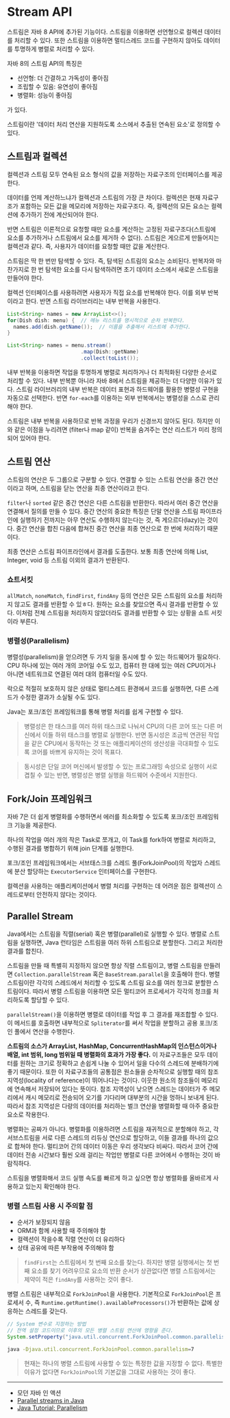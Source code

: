 # Stream API
스트림은 자바 8 API에 추가된 기능이다. 스트림을 이용하면 선언형으로 컬렉션 데이터를 처리할 수 있다. 또한 스트림을 이용하면 멀티스레드 코드를 구현하지 않아도 데이터를 투명하게 병렬로 처리할 수 있다.

자바 8의 스트림 API의 특징은
- 선언형: 더 간결하고 가독성이 좋아짐
- 조립할 수 있음: 유연성이 좋아짐
- 병렬화: 성능이 좋아짐

가 있다.

스트림이란 '데이터 처리 연산을 지원하도록 소스에서 추출된 연속된 요소'로 정의할 수 있다.

## 스트림과 컬렉션
컬렉션과 스트림 모두 연속된 요소 형식의 값을 저장하는 자료구조의 인터페이스를 제공한다.

데이터를 언제 계산하느냐가 컬렉션과 스트림의 가장 큰 차이다. 컬렉션은 현재 자료구조가 포함하는 모든 값을 메모리에 저장하는 자료구조다. 즉, 컬렉션의 모든 요소는 컬렉션에 추가하기 전에 계산되어야 한다.

반면 스트림은 이론적으로 요청할 때만 요소를 계산하는 고정된 자료구조다(스트림에 요소를 추가하거나 스트림에서 요소를 제거하 수 없다). 스트림은 게으르게 만들어지는 컬렉션과 같다. 즉, 사용자가 데이터를 요청할 때만 값을 계산한다.

스트림은 딱 한 번만 탐색할 수 있다. 즉, 탐색된 스트림의 요소는 소비된다. 반복자와 마찬가지로 한 번 탐색한 요소를 다시 탐색하려면 초기 데이터 소스에서 새로운 스트림을 만들어야 한다.

컬렉션 인터페이스를 사용하려면 사용자가 직접 요소를 반복해야 한다. 이를 외부 반복이라고 한다. 반면 스트림 라이브러리는 내부 반복을 사용한다.
``` java
List<String> names = new ArrayList<>();
for(Dish dish: menu) {  // 메뉴 리스트를 명시적으로 순차 반복한다.
  names.add(dish.getName());  // 이름을 추출해서 리스트에 추가한다.
}
```
``` java
List<String> names = menu.stream()
                        .map(Dish::getName)
                        .collect(toList());
```
내부 반복을 이용하면 작업을 투명하게 병렬로 처리하거나 더 최적화된 다양한 순서로 처리할 수 있다. 내부 반복뿐 아니라 자바 8에서 스트림을 제공하는 더 다양한 이유가 있다. 스트림 라이브러리의 내부 반복은 데이터 표현과 하드웨어를 활용한 병렬성 구현을 자동으로 선택한다. 반면 `for-each`를 이용하는 외부 반복에서는 병렬성을 스스로 관리해야 한다.

스트림은 내부 반복을 사용하므로 반복 과정을 우리가 신경쓰지 않아도 된다. 하지만 이와 같은 이점을 누리려면 (filter나 map 같이) 반복을 숨겨주는 연산 리스트가 미리 정의되어 있어야 한다.

## 스트림 연산
스트림의 연산은 두 그룹으로 구분할 수 있다. 연결할 수 있는 스트림 연산을 중간 연산이라고 하며, 스트림을 닫는 연산을 최종 연산이라고 한다.

`filter`나 `sorted` 같은 중간 연산은 다른 스트림을 반환한다. 따라서 여러 중간 연산을 연결해서 질의를 만들 수 있다. 중간 연산의 중요한 특징은 단말 연산을 스트림 파이프라인에 실행하기 전까지는 아무 연산도 수행하지 않는다는 것, 즉 게으르다(lazy)는 것이다. 중간 연산을 합친 다음에 합쳐진 중간 연산을 최종 연산으로 한 번에 처리하기 때문이다.

최종 연산은 스트림 파이프라인에서 결과를 도출한다. 보통 최종 연산에 의해 List, Integer, void 등 스트림 이외의 결과가 반환된다.

### 쇼트서킷
`allMatch`, `noneMatch`, `findFirst`, `findAny` 등의 연산은 모든 스트림의 요소를 처리하지 않고도 결과를 반환할 수 있ㅎ다. 원하는 요소를 찾았으면 즉시 결과를 반환할 수 있다. 이처럼 전체 스트림을 처리하지 않았더라도 결과를 반환할 수 있는 상황을 쇼트 서킷이라 부른다.

### 병렬성(Parallelism)
병렬성(parallelism)을 얻으려면 두 가지 일을 동시에 할 수 있는 하드웨어가 필요하다. CPU 하나에 있는 여러 개의 코어일 수도 있고, 컴퓨터 한 대에 있는 여러 CPU이거나 아니면 네트워크로 연결된 여러 대의 컴퓨터일 수도 있다.

락으로 적절히 보호하지 않은 상태로 멀티스레드 환경에서 코드를 실행하면, 다른 스레드가 수정한 결과가 소실될 수도 있다.

Java는 포크/조인 프레임워크를 통해 병렬 처리를 쉽게 구현할 수 있다.

> 병렬성은 한 태스크를 여러 하위 태스크로 나눠서 CPU의 다른 코어 또는 다른 머신에서 이들 하위 태스크를 병렬로 실행한다. 반면 동시성은 조금씩 연관된 작업을 같은 CPU에서 동작하는 것 또는 애플리케이션의 생산성을 극대화할 수 있도록 코어를 바쁘게 유지하는 것이 목표다.

> 동시성은 단일 코어 머신에서 발생할 수 있는 프로그래밍 속성으로 실행이 서로 겹칠 수 있는 반면, 병렬성은 병렬 실행을 하드웨어 수준에서 지원한다.

## Fork/Join 프레임워크
자바 7은 더 쉽게 병렬화를 수행하면서 에러를 최소화할 수 있도록 포크/조인 프레임워크 기능을 제공한다.

하나의 작업을 여러 개의 작은 Task로 쪼개고, 이 Task를 fork하여 병렬로 처리하고, 수행된 결과를 병합하기 위해 join 단계를 실행한다.

포크/조인 프레임워크에서는 서브태스크를 스레드 풀(ForkJoinPool)의 작업자 스레드에 분산 할당하는 `ExecutorService` 인터페이스를 구현한다.

컬렉션을 사용하는 애플리케이션에서 병렬 처리를 구현하는 데 어려운 점은 컬렉션이 스레드로부터 안전하지 않다는 것이다.

## Parallel Stream
Java에서는 스트림을 직렬(serial) 혹은 병렬(parallel)로 실행할 수 있다. 병렬로 스트림을 실행하면, Java 런타임은 스트림을 여러 하위 스트림으로 분할한다. 그리고 처리한 결과를 합친다.

스트림을 만들 때 특별히 지정하지 않으면 항상 직렬 스트림이고, 병렬 스트림을 만들려면 `Collection.parallelStream` 혹은 `BaseStream.parallel`을 호출해야 한다. 병렬 스트림이란 각각의 스레드에서 처리할 수 있도록 스트림 요소를 여러 청크로 분할한 스트림이다. 따라서 병렬 스트림을 이용하면 모든 멀티코어 프로세서가 각각의 청크를 처리하도록 할당할 수 있다.

`parallelStream()`을 이용하면 병렬로 데이터를 작업 후 그 결과를 재조합할 수 있다. 이 메서드를 호출하면 내부적으로 `Spliterator`를 써서 작업을 분할하고 공용 포크/조인 풀에서 연산을 수행한다.

**스트림의 소스가 ArrayList, HashMap, ConcurrentHashMap의 인스턴스이거나 배열, int 범위, long 범위일 때 병렬화의 효과가 가장 좋다.** 이 자료구조들은 모두 데이터를 원하는 크기로 정확하고 손쉽게 나눌 수 있어서 일을 다수의 스레드에 분배하기에 좋기 때문이다. 또한 이 자료구조들의 공통점은 원소들을 순차적으로 실행할 때의 참조 지역성(locality of reference)이 뛰어나다는 것이다. 이웃한 원소의 참조들이 메모리에 연속해서 저장되어 있다는 뜻이다. 참조 지역성이 낮으면 스레드는 데이터가 주 메모리에서 캐시 메모리로 전송되어 오기를 기다리며 대부분의 시간을 멍하니 보내게 된다. 따라서 참조 지역성은 다량의 데이터를 처리하는 벌크 연산을 병렬화할 때 아주 중요한 요소로 작용한다. 

병렬화는 공짜가 아니다. 병렬화를 이용하려면 스트림을 재귀적으로 분할해야 하고, 각 서브스트림을 서로 다른 스레드의 리듀싱 연산으로 할당하고, 이들 결과를 하나의 값으로 합쳐야 한다. 멀티코어 간의 데이터 이동은 우리 생각보다 비싸다. 따라서 코어 간에 데이터 전송 시간보다 훨씬 오래 걸리는 작업만 병렬로 다른 코어에서 수행하는 것이 바람직하다.

스트림을 병렬화해서 코드 실행 속도를 빠르게 하고 싶으면 항상 병렬화를 올바르게 사용하고 있는지 확인해야 한다.

### 병렬 스트림 사용 시 주의할 점
- 순서가 보장되지 않음
- ORM과 함께 사용할 때 주의해야 함
- 컬렉션이 작을수록 직렬 연산이 더 유리하다
- 상태 공유에 따른 부작용에 주의해야 함

> `findFirst`는 스트림에서 첫 번째 요소를 찾는다. 하지만 병렬 실행에서는 첫 번째 요소를 찾기 어려우므로 요소의 반환 순서가 상관없다면 병렬 스트림에서는 제약이 적은 `findAny`를 사용하는 것이 좋다.

병렬 스트림은 내부적으로 `ForkJoinPool`을 사용한다. 기본적으로 `ForkJoinPool`은 프로세서 수, 즉 `Runtime.getRuntime().availableProcessors()`가 반환하는 값에 상응하는 스레드를 갖는다.

``` java
// System 변수로 지정하는 방법
// 전역 설정 코드이므로 이후의 모든 병렬 스트림 연산에 영향을 준다.
System.setProperty("java.util.concurrent.ForkJoinPool.common.parallelism", String.valueOf(numOfCores)));
```

``` bash
java -Djava.util.concurrent.ForkJoinPool.common.parallelism=7
```
> 현재는 하나의 병렬 스트림에 사용할 수 있는 특정한 값을 지정할 수 없다. 특별한 이유가 없다면 `ForkJoinPool`의 기본값을 그대로 사용하는 것이 좋다.


---
- 모던 자바 인 액션
- [Parallel streams in Java](https://blogs.oracle.com/javamagazine/post/java-parallel-streams-performance-benchmark)
- [Java Tutorial: Parallelism](https://docs.oracle.com/javase/tutorial/collections/streams/parallelism.html)
